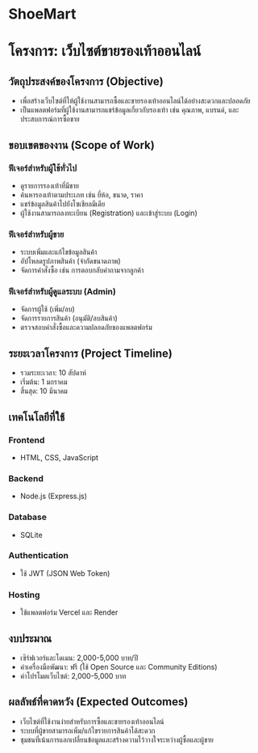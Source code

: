 # ShoeMart

# โครงการ: เว็บไซต์ขายรองเท้าออนไลน์

## วัตถุประสงค์ของโครงการ (Objective)
- เพื่อสร้างเว็บไซต์ที่ให้ผู้ใช้งานสามารถซื้อและขายรองเท้าออนไลน์ได้อย่างสะดวกและปลอดภัย
- เป็นแพลตฟอร์มที่ผู้ใช้งานสามารถแชร์ข้อมูลเกี่ยวกับรองเท้า เช่น คุณภาพ, แบรนด์, และประสบการณ์การซื้อขาย

## ขอบเขตของงาน (Scope of Work)

### ฟีเจอร์สำหรับผู้ใช้ทั่วไป
- ดูรายการรองเท้าที่มีขาย
- ค้นหารองเท้าตามประเภท เช่น ยี่ห้อ, ขนาด, ราคา
- แชร์ข้อมูลสินค้าไปยังโซเชียลมีเดีย
- ผู้ใช้งานสามารถลงทะเบียน (Registration) และเข้าสู่ระบบ (Login)

### ฟีเจอร์สำหรับผู้ขาย
- ระบบเพิ่มและแก้ไขข้อมูลสินค้า
- อัปโหลดรูปภาพสินค้า (จำกัดขนาดภาพ)
- จัดการคำสั่งซื้อ เช่น การตอบกลับคำถามจากลูกค้า

### ฟีเจอร์สำหรับผู้ดูแลระบบ (Admin)
- จัดการผู้ใช้ (เพิ่ม/ลบ)
- จัดการรายการสินค้า (อนุมัติ/ลบสินค้า)
- ตรวจสอบคำสั่งซื้อและความปลอดภัยของแพลตฟอร์ม

## ระยะเวลาโครงการ (Project Timeline)
- รวมระยะเวลา: 10 สัปดาห์
- เริ่มต้น: 1 มกราคม
- สิ้นสุด: 10 มีนาคม

## เทคโนโลยีที่ใช้

### Frontend
- HTML, CSS, JavaScript

### Backend
- Node.js (Express.js)

### Database
- SQLite

### Authentication
- ใช้ JWT (JSON Web Token)

### Hosting
- ใช้แพลตฟอร์ม Vercel และ Render

## งบประมาณ
- เซิร์ฟเวอร์และโดเมน: 2,000-5,000 บาท/ปี
- ค่าเครื่องมือพัฒนา: ฟรี (ใช้ Open Source และ Community Editions)
- ค่าโปรโมตเว็บไซต์: 2,000-5,000 บาท

## ผลลัพธ์ที่คาดหวัง (Expected Outcomes)
- เว็บไซต์ที่ใช้งานง่ายสำหรับการซื้อและขายรองเท้าออนไลน์
- ระบบที่ผู้ขายสามารถเพิ่ม/แก้ไขรายการสินค้าได้สะดวก
- ชุมชนที่เน้นการแลกเปลี่ยนข้อมูลและสร้างความไว้วางใจระหว่างผู้ซื้อและผู้ขาย
